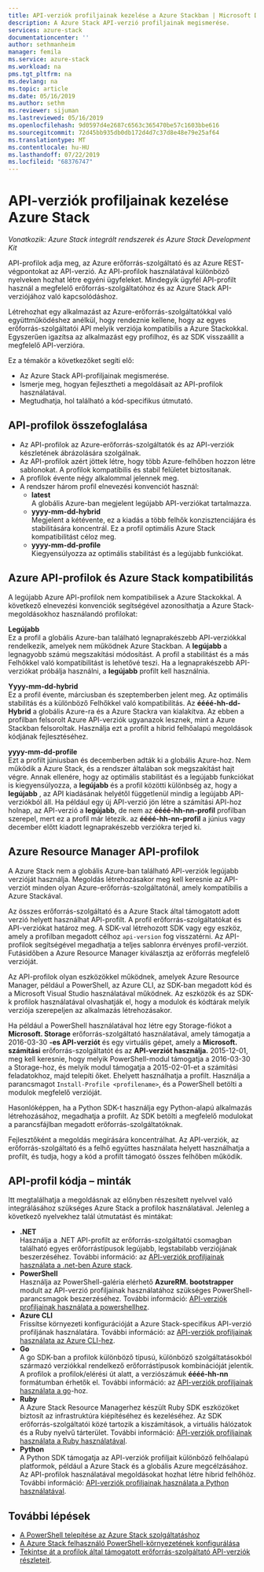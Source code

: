 ```yaml
---
title: API-verziók profiljainak kezelése a Azure Stackban | Microsoft Docs
description: A Azure Stack API-verzió profiljainak megismerése.
services: azure-stack
documentationcenter: ''
author: sethmanheim
manager: femila
ms.service: azure-stack
ms.workload: na
pms.tgt_pltfrm: na
ms.devlang: na
ms.topic: article
ms.date: 05/16/2019
ms.author: sethm
ms.reviewer: sijuman
ms.lastreviewed: 05/16/2019
ms.openlocfilehash: 9d0597d4e2687c6563c365470be57c1603bbe616
ms.sourcegitcommit: 72d45bb935db0db172d4d7c37d8e48e79e25af64
ms.translationtype: MT
ms.contentlocale: hu-HU
ms.lasthandoff: 07/22/2019
ms.locfileid: "68376747"
---
```

# <a name="manage-api-version-profiles-in-azure-stack"></a>API-verziók profiljainak kezelése Azure Stack

*Vonatkozik: Azure Stack integrált rendszerek és Azure Stack Development Kit*

API-profilok adja meg, az Azure erőforrás-szolgáltató és az Azure REST-végpontokat az API-verzió. Az API-profilok használatával különböző nyelveken hozhat létre egyéni ügyfeleket. Mindegyik ügyfél API-profilt használ a megfelelő erőforrás-szolgáltatóhoz és az Azure Stack API-verziójához való kapcsolódáshoz.

Létrehozhat egy alkalmazást az Azure-erőforrás-szolgáltatókkal való együttműködéshez anélkül, hogy rendeznie kellene, hogy az egyes erőforrás-szolgáltatói API melyik verziója kompatibilis a Azure Stackokkal. Egyszerűen igazítsa az alkalmazást egy profilhoz, és az SDK visszaállít a megfelelő API-verzióra.

Ez a témakör a következőket segíti elő:

 - Az Azure Stack API-profiljainak megismerése.
 - Ismerje meg, hogyan fejlesztheti a megoldásait az API-profilok használatával.
 - Megtudhatja, hol található a kód-specifikus útmutató.

## <a name="summary-of-api-profiles"></a>API-profilok összefoglalása

- Az API-profilok az Azure-erőforrás-szolgáltatók és az API-verziók készletének ábrázolására szolgálnak.
- Az API-profilok azért jöttek létre, hogy több Azure-felhőben hozzon létre sablonokat. A profilok kompatibilis és stabil felületet biztosítanak.
- A profilok évente négy alkalommal jelennek meg.
- A rendszer három profil elnevezési konvenciót használ:
    - **latest**  
        A globális Azure-ban megjelent legújabb API-verziókat tartalmazza.
    - **yyyy-mm-dd-hybrid**  
    Megjelent a kétévente, ez a kiadás a több felhők konzisztenciájára és stabilitására koncentrál. Ez a profil optimális Azure Stack kompatibilitást céloz meg.
    - **yyyy-mm-dd-profile** <br>
    Kiegyensúlyozza az optimális stabilitást és a legújabb funkciókat.

## <a name="azure-api-profiles-and-azure-stack-compatibility"></a>Azure API-profilok és Azure Stack kompatibilitás

A legújabb Azure API-profilok nem kompatibilisek a Azure Stackokkal. A következő elnevezési konvenciók segítségével azonosíthatja a Azure Stack-megoldásokhoz használandó profilokat:

**Legújabb**  
Ez a profil a globális Azure-ban található legnaprakészebb API-verziókkal rendelkezik, amelyek nem működnek Azure Stackban. A **legújabb** a legnagyobb számú megszakítási módosítást. A profil a stabilitást és a más Felhőkkel való kompatibilitást is lehetővé teszi. Ha a legnaprakészebb API-verziókat próbálja használni, a **legújabb** profilt kell használnia.

**Yyyy-mm-dd-hybrid**  
Ez a profil évente, márciusban és szeptemberben jelent meg. Az optimális stabilitás és a különböző Felhőkkel való kompatibilitás. Az **éééé-hh-dd-Hybrid** a globális Azure-ra és a Azure Stackra van kialakítva. Az ebben a profilban felsorolt Azure API-verziók ugyanazok lesznek, mint a Azure Stackban felsoroltak. Használja ezt a profilt a hibrid felhőalapú megoldások kódjának fejlesztéséhez.

**yyyy-mm-dd-profile**  
Ezt a profilt júniusban és decemberben adták ki a globális Azure-hoz. Nem működik a Azure Stack, és a rendszer általában sok megszakítást hajt végre. Annak ellenére, hogy az optimális stabilitást és a legújabb funkciókat is kiegyensúlyozza, a **legújabb** és a profil közötti különbség az, hogy a **legújabb** , az API kiadásának helyétől függetlenül mindig a legújabb API-verziókból áll. Ha például egy új API-verzió jön létre a számítási API-hoz holnap, az API-verzió a **legújabb**, de nem az **éééé-hh-nn-profil** profilban szerepel, mert ez a profil már létezik. az **éééé-hh-nn-profil** a június vagy december előtt kiadott legnaprakészebb verziókra terjed ki.

## <a name="azure-resource-manager-api-profiles"></a>Azure Resource Manager API-profilok

A Azure Stack nem a globális Azure-ban található API-verziók legújabb verzióját használja. Megoldás létrehozásakor meg kell keresnie az API-verziót minden olyan Azure-erőforrás-szolgáltatónál, amely kompatibilis a Azure Stackával.

Az összes erőforrás-szolgáltató és a Azure Stack által támogatott adott verzió helyett használhat API-profilt. A profil erőforrás-szolgáltatókat és API-verziókat határoz meg. A SDK-val létrehozott SDK vagy egy eszköz, amely a profilban megadott célhoz `api-version` fog visszatérni. Az API-profilok segítségével megadhatja a teljes sablonra érvényes profil-verziót. Futásidőben a Azure Resource Manager kiválasztja az erőforrás megfelelő verzióját.

Az API-profilok olyan eszközökkel működnek, amelyek Azure Resource Manager, például a PowerShell, az Azure CLI, az SDK-ban megadott kód és a Microsoft Visual Studio használatával működnek. Az eszközök és az SDK-k profilok használatával olvashatják el, hogy a modulok és kódtárak melyik verziója szerepeljen az alkalmazás létrehozásakor.

Ha például a PowerShell használatával hoz létre egy Storage-fiókot a **Microsoft. Storage** erőforrás-szolgáltató használatával, amely támogatja a 2016-03-30 **-es API-verziót** és egy virtuális gépet, amely a **Microsoft. számítási** erőforrás-szolgáltatót és az **API-verziót használja.** 2015-12-01, meg kell keresnie, hogy melyik PowerShell-modul támogatja a 2016-03-30 a Storage-hoz, és melyik modul támogatja a 2015-02-01-et a számítási feladatokhoz, majd telepíti őket. Ehelyett használhatja a profilt. Használja a parancsmagot `Install-Profile <profilename>`, és a PowerShell betölti a modulok megfelelő verzióját.

Hasonlóképpen, ha a Python SDK-t használja egy Python-alapú alkalmazás létrehozásához, megadhatja a profilt. Az SDK betölti a megfelelő modulokat a parancsfájlban megadott erőforrás-szolgáltatóknak.

Fejlesztőként a megoldás megírására koncentrálhat. Az API-verziók, az erőforrás-szolgáltató és a felhő együttes használata helyett használhatja a profilt, és tudja, hogy a kód a profilt támogató összes felhőben működik.

## <a name="api-profile-code-samples"></a>API-profil kódja – minták

Itt megtalálhatja a megoldásnak az előnyben részesített nyelvvel való integrálásához szükséges Azure Stack a profilok használatával. Jelenleg a következő nyelvekhez talál útmutatást és mintákat:

- **.NET** <br>
Használja a .NET API-profilt az erőforrás-szolgáltatói csomagban található egyes erőforrástípusok legújabb, legstabilabb verziójának beszerzéséhez. További információ: az [API-verziók profiljainak használata a .net-ben Azure stack](azure-stack-version-profiles-net.md).
- **PowerShell**  
Használja az PowerShell-galéria elérhető **AzureRM. bootstrapper** modult az API-verzió profiljainak használatához szükséges PowerShell-parancsmagok beszerzéséhez. További információ: [API-verziók profiljainak használata a powershellhez](azure-stack-version-profiles-powershell.md).
- **Azure CLI**  
Frissítse környezeti konfigurációját a Azure Stack-specifikus API-verzió profiljának használatára. További információ: az [API-verziók profiljainak használata az Azure CLI-hez](azure-stack-version-profiles-azurecli2.md).
- **Go**  
A go SDK-ban a profilok különböző típusú, különböző szolgáltatásokból származó verziókkal rendelkező erőforrástípusok kombinációját jelentik. A profilok a profilok/elérési út alatt, a verziószámuk **éééé-hh-nn** formátumban érhetők el. További információ: az [API-verziók profiljainak használata a go](azure-stack-version-profiles-go.md)-hoz.
- **Ruby**  
A Azure Stack Resource Managerhez készült Ruby SDK eszközöket biztosít az infrastruktúra kiépítéséhez és kezeléséhez. Az SDK erőforrás-szolgáltatói közé tartozik a kiszámítások, a virtuális hálózatok és a Ruby nyelvű tárterület. További információ: [API-verziók profiljainak használata a Ruby használatával](azure-stack-version-profiles-ruby.md).
- **Python**  
A Python SDK támogatja az API-verziók profiljait különböző felhőalapú platformok, például a Azure Stack és a globális Azure megcélzásához. Az API-profilok használatával megoldásokat hozhat létre hibrid felhőhöz. További információ: [API-verziók profiljainak használata a Python használatával](azure-stack-version-profiles-python.md).

## <a name="next-steps"></a>További lépések

* [A PowerShell telepítése az Azure Stack szolgáltatáshoz](../operator/azure-stack-powershell-install.md)
* [A Azure Stack felhasználó PowerShell-környezetének konfigurálása](azure-stack-powershell-configure-user.md)
* [Tekintse át a profilok által támogatott erőforrás-szolgáltató API-verziók részleteit](azure-stack-profiles-azure-resource-manager-versions.md).
